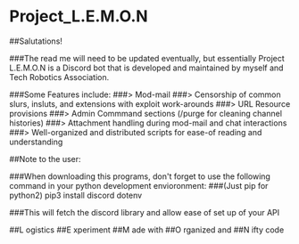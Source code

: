 # Project_L.E.M.O.N

##Salutations! 

###The read me will need to be updated eventually, but essentially Project L.E.M.O.N is a Discord bot that is developed and maintained by myself and Tech Robotics Association. 

###Some Features include:
###> Mod-mail
###> Censorship of common slurs, insluts, and extensions with exploit work-arounds
###> URL Resource provisions
###> Admin Commmand sections (/purge for cleaning channel histories)
###> Attachment handling during mod-mail and chat interactions
###> Well-organized and distributed scripts for ease-of reading and understanding

##Note to the user:

###When downloading this programs, don't forget to use the following command in your python development envioronment:
###(Just pip for python2) pip3 install discord dotenv

###This will fetch the discord library and allow ease of set up of your API

##L ogistics
##E xperiment
##M ade with
##O rganized and
##N ifty code
